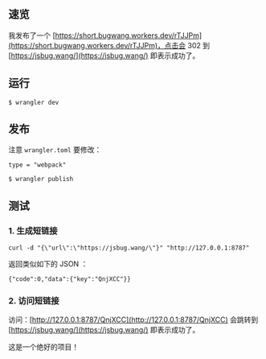 ## 速览

我发布了一个 [https://short.bugwang.workers.dev/rTJJPm](https://short.bugwang.workers.dev/rTJJPm)，点击会 302 到 [https://jsbug.wang/](https://jsbug.wang/) 即表示成功了。

## 运行

```
$ wrangler dev
```

## 发布

注意 `wrangler.toml` 要修改：

```
type = "webpack"
```

```
$ wrangler publish
```

## 测试

### 1. 生成短链接

```
curl -d "{\"url\":\"https://jsbug.wang/\"}" "http://127.0.0.1:8787"
```

返回类似如下的 JSON ：

```
{"code":0,"data":{"key":"QnjXCC"}}
```
### 2. 访问短链接

访问：[http://127.0.0.1:8787/QnjXCC](http://127.0.0.1:8787/QnjXCC) 会跳转到 [https://jsbug.wang/](https://jsbug.wang/) 即表示成功了。

这是一个绝好的项目！
